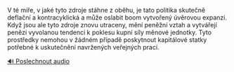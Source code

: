 
V té míře, v jaké tyto zdroje stáhne z oběhu, je tato politika skutečně deflační a kontracyklická a může oslabit boom vytvořený úvěrovou expanzí. Když jsou ale tyto zdroje znovu utraceny, mění peněžní vztah a vytvářejí penězi vyvolanou tendenci k poklesu kupní síly měnové jednotky. Tyto prostředky nemohou v žádném případě poskytnout kapitálové statky potřebné k uskutečnění navržených veřejných prací.

[🔊 Poslechnout audio](/data/7-paragraphs/audio/chapter_158/para_007-V-t-me-v-jak-tyto-zdroje-sthne-z-obhu-je-t.mp3)
